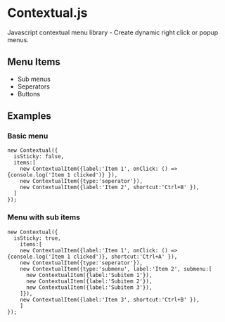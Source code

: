 # Contextual.js
Javascript contextual menu library - Create dynamic right click or popup menus.

## Menu Items
- Sub menus
- Seperators
- Buttons

## Examples

### Basic menu
```
new Contextual({
  isSticky: false,
  items:[
    new ContextualItem({label:'Item 1', onClick: () => {console.log('Item 1 clicked')} }),
    new ContextualItem({type:'seperator'}),
    new ContextualItem({label:'Item 2', shortcut:'Ctrl+B' }),
  ]
});
```

### Menu with sub items
```
new Contextual({
  isSticky: true,
	items:[
    new ContextualItem({label:'Item 1', onClick: () => {console.log('Item 1 clicked')}, shortcut:'Ctrl+A' }),
    new ContextualItem({type:'seperator'}),
    new ContextualItem({type:'submenu', label:'Item 2', submenu:[
      new ContextualItem({label:'Subitem 1'}),
      new ContextualItem({label:'Subitem 2'}),
      new ContextualItem({label:'Subitem 3'}),
    ]}),
  	new ContextualItem({label:'Item 3', shortcut:'Ctrl+B' }),
	]
});
```

